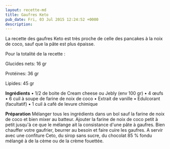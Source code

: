 ```yaml
---
layout: recette-md
title: Gaufres Keto
pub_date: Fri, 03 Jul 2015 12:24:52 +0000
description: 
---
```

La recette des gaufres Keto est très proche de celle des pancakes à la noix de coco, sauf que la pâte est plus épaisse.

Pour la totalité de la recette :

Glucides nets: 16 gr

Protéines: 36 gr

Lipides: 45 gr

<strong>Ingrédients</strong>
• 1/2 de boite de Cream cheese ou Jebly (env 100 gr)
• 4 œufs
• 6 cuil à soupe de farine de noix de coco
• Extrait de vanille
• Edulcorant (facultatif)
• 1 cuil à café de levure chimique

<strong>Préparation</strong>
Mélanger tous les ingrédients dans un bol sauf la farine de noix de coco et bien mixer au batteur. Ajouter la farine de noix de coco petit à petit jusqu'à ce que le mélange ait la consistance d'une pâte à gaufres.
Bien chauffer votre gaufrier, beurrer au besoin et faire cuire les gaufres.
A servir avec une confiture Ceto, du sirop sans sucre, du chocolat 85 % fondu mélangé à de la cème ou de la crème fouettée.
